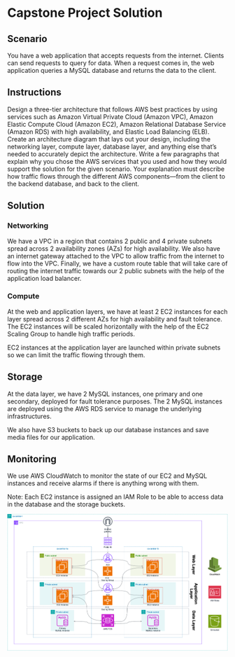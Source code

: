 # Capstone Project Solution

## Scenario

You have a web application that accepts requests from the internet. Clients can send requests to query for data. When a request comes in, the web application queries a MySQL database and returns the data to the client.

## Instructions

Design a three-tier architecture that follows AWS best practices by using services such as Amazon Virtual Private Cloud (Amazon VPC), Amazon Elastic Compute Cloud (Amazon EC2), Amazon Relational Database Service (Amazon RDS) with high availability, and Elastic Load Balancing (ELB). Create an architecture diagram that lays out your design, including the networking layer, compute layer, database layer, and anything else that’s needed to accurately depict the architecture. Write a few paragraphs that explain why you chose the AWS services that you used and how they would support the solution for the given scenario. Your explanation must describe how traffic flows through the different AWS components—from the client to the backend database, and back to the client.

## Solution

### Networking

We have a VPC in a region that contains 2 public and 4 private subnets spread across 2 availability zones (AZs) for high availability. We also have an internet gateway attached to the VPC to allow traffic from the internet to flow into the VPC. Finally, we have a custom route table that will take care of routing the internet traffic towards our 2 public subnets with the help of the application load balancer.

### Compute

At the web and application layers, we have at least 2 EC2 instances for each layer spread across 2 different AZs for high availability and fault tolerance. The EC2 instances will be scaled horizontally with the help of the EC2 Scaling Group to handle high traffic periods.

EC2 instances at the application layer are launched within private subnets so we can limit the traffic flowing through them.

## Storage

At the data layer, we have 2 MySQL instances, one primary and one secondary, deployed for fault tolerance purposes. The 2 MySQL instances are deployed using the AWS RDS service to manage the underlying infrastructures.

We also have S3 buckets to back up our database instances and save media files for our application.

## Monitoring

We use AWS CloudWatch to monitor the state of our EC2 and MySQL instances and receive alarms if there is anything wrong with them.

Note: Each EC2 instance is assigned an IAM Role to be able to access data in the database and the storage buckets.

![My Image](./img/Solution%20Architecture.drawio.png)